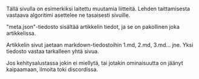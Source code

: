 Tällä sivulla on esimerkiksi laitettu muutamia liitteitä.
Lehden taittamisesta vastaava algoritimi asettelee ne tasaisesti sivuille.

"meta.json"-tiedosto sisältää artikkelin tiedot, ja se on pakollinen joka artikkelissa.

Artikkelin sivut jaetaan markdown-tiedostoihin 1.md, 2.md, 3.md... jne. Yksi tiedosto vastaa tarkalleen yhtä sivua.

Jos kehitysalustassa jokin ei miellytä, tai jotakin ominaisuutta on jäänyt kaipaamaan, ilmoita toki discordissa.